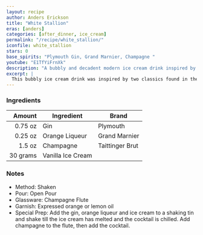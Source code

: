 ```yaml
---
layout: recipe
author: Anders Erickson
title: "White Stallion"
eras: [anders]
categories: [after_dinner, ice_cream]
permalink: "/recipe/white_stallion/"
iconfile: white_stallion
stars: 0
base_spirits: "Plymouth Gin, Grand Marnier, Champagne "
youtube: "E1TfYiFrnXk"
description: "A bubbly and decadent modern ice cream drink inspired by classic Savoy cocktails, featuring gin, Grand Marnier, and Champagne."
excerpt: |
  This bubbly ice cream drink was inspired by two classics found in the Savoy Cocktail Book - the White Cargo and the Silver Stallion.
---
```


### Ingredients

|   Amount | Ingredient        | Brand           |
| -------: | ----------------- | --------------- |
|  0.75 oz | Gin               | Plymouth        |
|  0.25 oz | Orange Liqueur    | Grand Marnier   |
|   1.5 oz | Champagne         | Taittinger Brut |
| 30 grams | Vanilla Ice Cream |

### Notes

- Method: Shaken
- Pour: Open Pour
- Glassware: Champagne Flute
- Garnish: Expressed orange or lemon oil
- Special Prep: Add the gin, orange liqueur and ice cream to a shaking tin and shake till the ice cream has melted and the cocktail is chilled. Add champagne to the flute, then add the cocktail.
